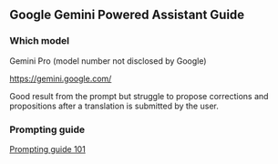 ## Google Gemini Powered Assistant Guide

### Which model
Gemini Pro (model number not disclosed by Google)

https://gemini.google.com/

Good result from the prompt but struggle to propose corrections and propositions after a translation is submitted by the user.

### Prompting guide
[Prompting guide 101](https://services.google.com/fh/files/misc/gemini-for-google-workspace-prompting-guide-101.pdf)
